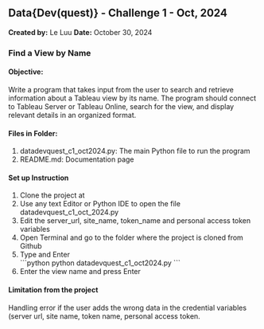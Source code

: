 ## Data{Dev(quest)} - Challenge 1 - Oct, 2024

**Created by:** Le Luu
**Date:** October 30, 2024

### Find a View by Name

#### Objective:
Write a program that takes input from the user to search and retrieve information about a Tableau view by its name. The program should connect to Tableau Server or Tableau Online, search for the view, and display relevant details in an organized format.

#### Files in Folder:

1. datadevquest_c1_oct2024.py: The main Python file to run the program
2. README.md: Documentation page 

#### Set up Instruction
<ol>
    <li> Clone the project at </li> 
    <li> Use any text Editor or Python IDE to open the file datadevquest_c1_oct_2024.py </li>
    <li> Edit the server_url, site_name, token_name and personal access token variables </li>
    <li> Open Terminal and go to the folder where the project is cloned from Github </li>
    <li> Type and Enter </li>
    ```python
        python datadevquest_c1_oct2024.py
    ```
    <li> Enter the view name and press Enter </li>
</ol>

#### Limitation from the project
Handling error if the user adds the wrong data in the credential variables (server url, site name, token name, personal access token.
